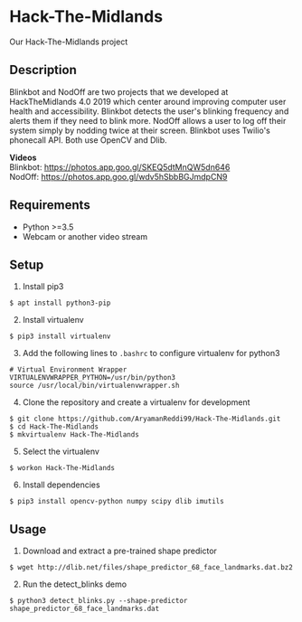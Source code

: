 # Hack-The-Midlands
Our Hack-The-Midlands project

## Description
Blinkbot and NodOff are two projects that we developed at HackTheMidlands 4.0 2019 which center around improving computer user health and accessibility. Blinkbot detects the user's blinking frequency and alerts them if they need to blink more. NodOff allows a user to log off their system simply by nodding twice at their screen. Blinkbot uses Twilio's phonecall API. Both use OpenCV and Dlib.  

**Videos**  
Blinkbot: https://photos.app.goo.gl/SKEQ5dtMnQW5dn646  
NodOff: https://photos.app.goo.gl/wdv5hSbbBGJmdpCN9

## Requirements
- Python >=3.5
- Webcam or another video stream

## Setup
1. Install pip3
```
$ apt install python3-pip
```

2. Install virtualenv
```
$ pip3 install virtualenv
```

3. Add the following lines to `.bashrc` to configure virtualenv for python3
```
# Virtual Environment Wrapper
VIRTUALENVWRAPPER_PYTHON=/usr/bin/python3
source /usr/local/bin/virtualenvwrapper.sh
```

4. Clone the repository and create a virtualenv for development
```
$ git clone https://github.com/AryamanReddi99/Hack-The-Midlands.git
$ cd Hack-The-Midlands
$ mkvirtualenv Hack-The-Midlands
```

5. Select the virtualenv
```
$ workon Hack-The-Midlands
```

6. Install dependencies
```
$ pip3 install opencv-python numpy scipy dlib imutils
```

## Usage
1. Download and extract a pre-trained shape predictor
```
$ wget http://dlib.net/files/shape_predictor_68_face_landmarks.dat.bz2
```

2. Run the detect_blinks demo
```
$ python3 detect_blinks.py --shape-predictor shape_predictor_68_face_landmarks.dat
```
